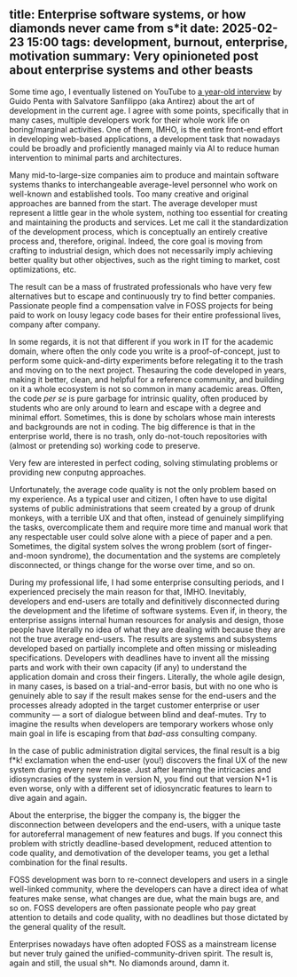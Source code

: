 title: Enterprise software systems, or how diamonds never came from s*it 
date: 2025-02-23 15:00
tags: development, burnout, enterprise, motivation
summary: Very opinioneted post about enterprise systems and other beasts
---

Some time ago, I eventually listened on YouTube to [a year-old
interview](https://www.youtube.com/live/SZo2lH9DE5U?si=JASb_D-cBr5mJotq) by
Guido Penta with Salvatore Sanfilippo (aka Antirez) about the art of development
in the current age. I agree with some points, specifically that in many cases,
multiple developers work for their whole work life on boring/marginal
activities. One of them, IMHO, is the entire front-end effort in developing
web-based applications, a development task that nowadays could be broadly and
proficiently managed mainly via AI to reduce human intervention to minimal parts
and architectures.

Many mid-to-large-size companies aim to produce and maintain software systems
thanks to interchangeable average-level personnel who work on well-known and
established tools. Too many creative and original approaches are banned from the
start. The average developer must represent a little gear in the whole system,
nothing too essential for creating and maintaining the products and services.
Let me call it the standardization of the development process, which is
conceptually an entirely creative process and, therefore, original. Indeed, the
core goal is moving from crafting to industrial design, which does not
necessarily imply achieving better quality but other objectives, such as the
right timing to market, cost optimizations, etc.
 
The result can be a mass of frustrated professionals who have very few
alternatives but to escape and continuously try to find better companies.
Passionate people find a compensation valve in FOSS projects for being paid to
work on lousy legacy code bases for their entire professional lives, company
after company.

In some regards, it is not that different if you work in IT for the academic
domain, where often the only code you write is a proof-of-concept,  just to
perform some quick-and-dirty experiments before relegating it to the trash and
moving on to the next project. Thesauring the code developed in years, making it
better, clean, and helpful for a reference community, and building on it a whole
ecosystem is not so common in many academic areas. Often, the code _per se_ is
pure garbage for intrinsic quality, often produced by students who are only
around to learn and escape with a degree and minimal effort. Sometimes, this is
done by scholars whose main interests and backgrounds are not in coding. The big
difference is that in the enterprise world, there is no trash, only do-not-touch
repositories with (almost or pretending so) working code to preserve.

Very few are interested in perfect coding, solving stimulating problems or providing
new conputng approaches.

Unfortunately, the average code quality is not the only problem based on my
experience. As a typical user and citizen, I often have to use digital systems
of public administrations that seem created by a group of drunk monkeys, with a
terrible UX and that often, instead of genuinely simplifying the tasks,
overcomplicate them and require more time and manual work that any respectable
user could solve alone with a piece of paper and a pen. Sometimes, the digital
system solves the wrong problem (sort of finger-and-moon syndrome), the
documentation and the systems are completely disconnected, or things change for
the worse over time, and so on.

During my professional life, I had some enterprise consulting periods, and I
experienced precisely the main reason for that, IMHO. Inevitably, developers and
end-users are totally and definitively disconnected during the development and
the lifetime of software systems. Even if, in theory, the enterprise assigns
internal human resources for analysis and design, those people have literally no
idea of what they are dealing with because they are not the true average
end-users. The results are systems and subsystems developed based on partially
incomplete and often missing or misleading specifications. Developers with
deadlines have to invent all the missing parts and work with their own capacity
(if any) to understand the application domain and cross their fingers.
Literally, the whole agile design, in many cases, is based on a trial-and-error
basis, but with no one who is genuinely able to say if the result makes sense
for the end-users and the processes already adopted in the target customer
enterprise or user community — a sort of dialogue between blind and deaf-mutes.
Try to imagine the results when developers are temporary workers whose only main
goal in life is escaping from that _bad-ass_ consulting company. 

In the case of public administration digital services, the final result is a big f*k!
exclamation when the end-user (you!) discovers the final UX of the new system
during every new release. Just after learning the intricacies and idiosyncrasies
of the system in version N, you find out that version N+1 is even worse, only with
a different set of idiosyncratic features to learn to dive again and again. 
 
About the enterprise, the bigger the company is, the bigger the disconnection
between developers and the end-users, with a unique taste for autoreferral
management of new features and bugs. If you connect this problem with strictly
deadline-based development, reduced attention to code quality, and demotivation
of the developer teams, you get a lethal combination for the final results.

FOSS development was born to re-connect developers and users in a single
well-linked community, where the developers can have a direct idea of what
features make sense, what changes are due, what the main bugs are, and so on.
FOSS developers are often passionate people who pay great attention to details
and code quality, with no deadlines but those dictated by the general quality of
the result.

Enterprises nowadays have often adopted FOSS as a mainstream license but never
truly gained the unified-community-driven spirit. The result is, again and
still, the usual sh*t. No diamonds around, damn it.

